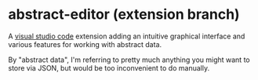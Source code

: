 # abstract-editor (extension branch)

A [visual studio code](https://code.visualstudio.com/) extension adding an intuitive graphical interface and various features for working with abstract data.

By "abstract data", I'm referring to pretty much anything you might want to store via JSON, but would be too inconvenient to do manually.
